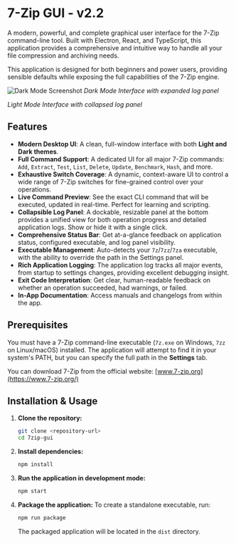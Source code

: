 # 7-Zip GUI - v2.2

A modern, powerful, and complete graphical user interface for the 7-Zip command-line tool. Built with Electron, React, and TypeScript, this application provides a comprehensive and intuitive way to handle all your file compression and archiving needs.

This application is designed for both beginners and power users, providing sensible defaults while exposing the full capabilities of the 7-Zip engine.

![Dark Mode Screenshot](https://i.imgur.com/uW6g2i1.png)
_Dark Mode Interface with expanded log panel_


_Light Mode Interface with collapsed log panel_


## Features

- **Modern Desktop UI**: A clean, full-window interface with both **Light and Dark themes**.
- **Full Command Support**: A dedicated UI for all major 7-Zip commands: `Add`, `Extract`, `Test`, `List`, `Delete`, `Update`, `Benchmark`, `Hash`, and more.
- **Exhaustive Switch Coverage**: A dynamic, context-aware UI to control a wide range of 7-Zip switches for fine-grained control over your operations.
- **Live Command Preview**: See the exact CLI command that will be executed, updated in real-time. Perfect for learning and scripting.
- **Collapsible Log Panel**: A dockable, resizable panel at the bottom provides a unified view for both operation progress and detailed application logs. Show or hide it with a single click.
- **Comprehensive Status Bar**: Get at-a-glance feedback on application status, configured executable, and log panel visibility.
- **Executable Management**: Auto-detects your `7z`/`7zz`/`7za` executable, with the ability to override the path in the Settings panel.
- **Rich Application Logging**: The application log tracks all major events, from startup to settings changes, providing excellent debugging insight.
- **Exit Code Interpretation**: Get clear, human-readable feedback on whether an operation succeeded, had warnings, or failed.
- **In-App Documentation**: Access manuals and changelogs from within the app.

## Prerequisites

You must have a 7-Zip command-line executable (`7z.exe` on Windows, `7zz` on Linux/macOS) installed. The application will attempt to find it in your system's PATH, but you can specify the full path in the **Settings** tab.

You can download 7-Zip from the official website: [www.7-zip.org](https://www.7-zip.org/)

## Installation & Usage

1.  **Clone the repository:**
    ```bash
    git clone <repository-url>
    cd 7zip-gui
    ```

2.  **Install dependencies:**
    ```bash
    npm install
    ```

3.  **Run the application in development mode:**
    ```bash
    npm start
    ```

4.  **Package the application:**
    To create a standalone executable, run:
    ```bash
    npm run package
    ```
    The packaged application will be located in the `dist` directory.